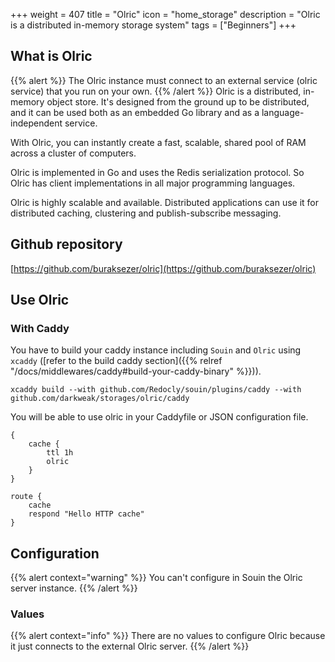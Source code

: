 +++
weight = 407
title = "Olric"
icon = "home_storage"
description = "Olric is a distributed in-memory storage system"
tags = ["Beginners"]
+++

## What is Olric
{{% alert %}}
The Olric instance must connect to an external service (olric service) that you run on your own.
{{% /alert %}}
Olric is a distributed, in-memory object store. It's designed from the ground up to be distributed, and it can be used both as an embedded Go library and as a language-independent service.

With Olric, you can instantly create a fast, scalable, shared pool of RAM across a cluster of computers.

Olric is implemented in Go and uses the Redis serialization protocol. So Olric has client implementations in all major programming languages.

Olric is highly scalable and available. Distributed applications can use it for distributed caching, clustering and publish-subscribe messaging.

## Github repository
[https://github.com/buraksezer/olric](https://github.com/buraksezer/olric)

## Use Olric
### With Caddy
You have to build your caddy instance including `Souin` and `Olric` using `xcaddy` ([refer to the build caddy section]({{% relref "/docs/middlewares/caddy#build-your-caddy-binary" %}})).
```shell
xcaddy build --with github.com/Redocly/souin/plugins/caddy --with github.com/darkweak/storages/olric/caddy
```
You will be able to use olric in your Caddyfile or JSON configuration file.
```caddyfile
{
    cache {
        ttl 1h
        olric
    }
}

route {
    cache
    respond "Hello HTTP cache"
}
```

## Configuration
{{% alert context="warning" %}}
You can't configure in Souin the Olric server instance.
{{% /alert %}}

### Values
{{% alert context="info" %}}
There are no values to configure Olric because it just connects to the external Olric server.
{{% /alert %}}
